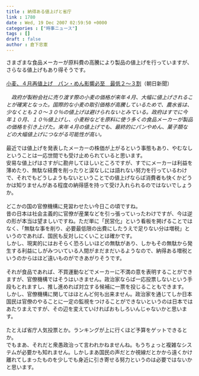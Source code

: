 ```yaml
---
title : 納得ある値上げと省庁
link : 1780
date : Wed, 19 Dec 2007 02:59:50 +0000
categories : ["時事ニュース"]
tags : []
draft : false
author : 倉下忠憲
---
```


さまざまな食品メーカーが原料費の高騰により製品の値上げを行っていますが、さらなる値上げもあり得そうです。<BR><BR><A HREF="http://www.asahi.com/life/update/1218/TKY200712180390.html" TARGET="_blank">小麦、４月再値上げ　パン・めん影響必至　最低２～３割</A>（朝日新聞）<BR><BR><I>　政府が製粉会社に売り渡す際の小麦の価格が来年４月、大幅に値上げされることが確実となった。国際的な小麦の取引価格が高騰しているためで、農水省は、少なくとも２０～３０％の値上げは避けられないとみている。政府はすでに今年１０月、１０％値上げし、小麦粉などを原料に使う多くの食品メーカーが製品の価格を引き上げた。来年４月の値上げでも、最終的にパンやめん、菓子類などの大幅値上げにつながる可能性が高い。</I><BR><BR>最近では値上げを発表したメーカーの株価が上がるという事態もあり、やむなしということは一応世間でも受け止められていると思います。<BR>安易な値上げはさすがに勘弁してほしいところですが、すでにメーカーは利益を薄めたり、無駄な経費を削ったりと涙なしには語れない努力を行っているわけで、それでもどうしようもないということでの値上げならば消費者も快くかどうかは知りませんがある程度の納得感を持って受け入れられるのではないでしょうか。<BR><BR>どこかの国の官僚機構に見習わせたい今日この頃ですね。<BR>昔の日本は社会主義的に官僚が産業などを引っ張っていったわけですが、今は逆の形が本当は望ましいですね。ただ単に「民営化」という看板を掲げることではなく、「無駄な事を削り、必要最低限の出費にしたうえで足りない分は増税」というのであれば、国民も反対しにくいことは確かです。<BR>しかし、現実的にはおそらく恐ろしいほどの無駄があり、しかもその無駄から発生する利益にしがみついている人間がまだまだいるようなので、納得ある増税というのからはほど遠いものができあがりそうです。<BR><BR>それが食品であれば、不買運動などでメーカーに不満の意を表明することができますが、官僚機構ではそうはいきません。政治家ならば一応投票しないという手段もとれますし、推し進めれば対立する候補に一票を投じることもできます。<BR>しかし、官僚機構に関してはほとんど何も出来ません。政治家を通じてしか日本国民は官僚のやることに一定の監視をつけることができないというのは日本ではあたりまえですが、その辺を変えていければおもしろいんじゃないかと思います。<BR><BR>たとえば省庁人気投票とか。ランキングが上に行くほど予算をゲットできるとか。<BR>でもまあ、それだと衆愚政治って言われかねませんね。もうちょっと複雑なシステムが必要かも知れません。しかしまあ国民の声だとか視線だとかから遠くかけ離れてしまったものを少しでも身近に引き寄せる努力というのは必要ではないかと思います。<br><br>
